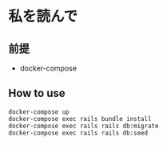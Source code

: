 # 私を読んで

## 前提

- docker-compose

## How to use

```
docker-compose up
docker-compose exec rails bundle install
docker-compose exec rails rails db:migrate
docker-compose exec rails rails db:seed
```
